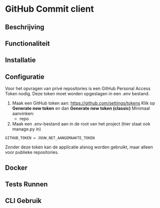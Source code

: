 # GitHub Commit client

## Beschrijving

## Functionaliteit

## Installatie

## Configuratie
Voor het opvragen van privé repositories is een GitHub Personal Access Token nodig. Deze token moet worden opgeslagen in een .env bestand.

1. Maak een GitHub token aan:
    https://github.com/settings/tokens
    Klik op **Generate new token** en dan **Generate new token (classic)**
    Minimaal aanvinken:
    - repo
2. Maak een .env-bestand aan in de root van het project (hier staat ook manage.py in)
```
GITHUB_TOKEN = JOUW_NET_AANGEMAAKTE_TOKEN
```
Zonder deze token kan de applicatie alsnog worden gebruikt, maar alleen voor publieke repositories.

## Docker

## Tests Runnen

## CLI Gebruik
